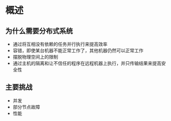 # 概述

## 为什么需要分布式系统

- 通过将互相没有依赖的任务并行执行来提高效率
- 容错，即使某台机器不能正常工作了，其他机器仍然可以正常工作
- 摆脱物理空间上的限制
- 通过主机的隔离和让不信任的程序在远程机器上执行，并只传输结果来提高安全性

## 主要挑战

- 并发
- 部分节点故障
- 性能

